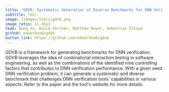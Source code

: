 ```yaml
---
title: "GDVB: Systematic Generation of Diverse Benchmarks for DNN Verification"
subtitle: Tool
image: /images/tools/gdvb.png
image_ratio: is-3by1
team: Dong Xu, David Shriver, Matthew Dwyer, Sebastian Elbaum
github: edwardxu0/gdvb
button_link: https://github.com/edwardxu0/gdvb
---
```


GDVB is a framework for generating benchmarks for DNN verification. GDVB leverages the idea of conbinatorial interaction testing in software engineering, as well as the combinations of the identified nine controlling factors that contributes to DNN verification performance. With a given seed DNN verification problem, it can generate a systematic and diverse benchmark that challenges DNN verification tools' capabilities in various aspects. Refer to the paper and the tool's website for more details.
